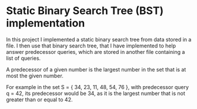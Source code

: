 # Static Binary Search Tree (BST) implementation

In this project I implemented a static binary search tree from data stored in a file.
I then use that binary search tree, that I have implemented to help answer predecessor queries,
which are stored in another file containing a list of queries.

A predecessor of a given number is the largest number in the set that is at most the given number.

For example in the set S = { 34, 23, 11, 48, 54, 76 }, 
with predecessor query q = 42, its predecessor would be 34, 
as it is the largest number that is not greater than or equal to 42.
